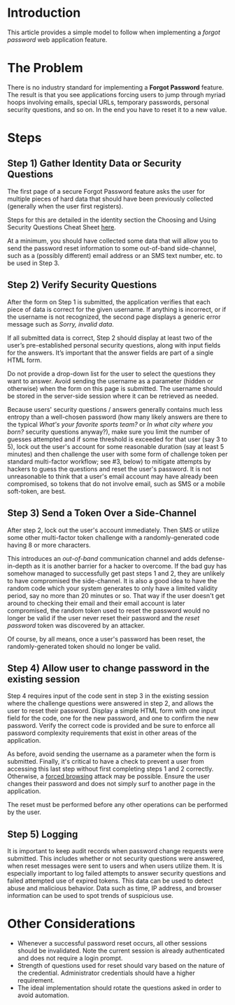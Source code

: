 # Introduction

This article provides a simple model to follow when implementing a *forgot password* web application feature.

# The Problem

There is no industry standard for implementing a **Forgot Password** feature. The result is that you see applications forcing users to jump through myriad hoops involving emails, special URLs, temporary passwords, personal security questions, and so on. In the end you have to reset it to a new value.

# Steps

## Step 1) Gather Identity Data or Security Questions

The first page of a secure Forgot Password feature asks the user for multiple pieces of hard data that should have been previously collected (generally when the user first registers).

Steps for this are detailed in the identity section the Choosing and Using Security Questions Cheat Sheet [here](Choosing_and_Using_Security_Questions_Cheat_Sheet.md#step-1-decide-on-identity-data-vs-canned-questions-vs-user-created-questions).

At a minimum, you should have collected some data that will allow you to send the password reset information to some out-of-band side-channel, such as a (possibly different) email address or an SMS text number, etc. to be used in Step 3.

## Step 2) Verify Security Questions

After the form on Step 1 is submitted, the application verifies that each piece of data is correct for the given username. If anything is incorrect, or if the username is not recognized, the second page displays a generic error message such as *Sorry, invalid data*.

If all submitted data is correct, Step 2 should display at least two of the user’s pre-established personal security questions, along with input fields for the answers. It’s important that the answer fields are part of a single HTML form.

Do not provide a drop-down list for the user to select the questions they want to answer. Avoid sending the username as a parameter (hidden or otherwise) when the form on this page is submitted. The username should be stored in the server-side session where it can be retrieved as needed.

Because users' security questions / answers generally contains much less entropy than a well-chosen password (how many likely answers are there to the typical *What's your favorite sports team?* or *In what city where you born?* security questions anyway?), make sure you limit the number of guesses attempted and if some threshold is exceeded for that user (say 3 to 5), lock out the user's account for some reasonable duration (say at least 5 minutes) and then challenge the user with some form of challenge token per standard multi-factor workflow; see \#3, below) to mitigate attempts by hackers to guess the questions and reset the user's password. It is not unreasonable to think that a user's email account may have already been compromised, so tokens that do not involve email, such as SMS or a mobile soft-token, are best.

## Step 3) Send a Token Over a Side-Channel

After step 2, lock out the user's account immediately. Then SMS or utilize some other multi-factor token challenge with a randomly-generated code having 8 or more characters.

This introduces an *out-of-band* communication channel and adds defense-in-depth as it is another barrier for a hacker to overcome. If the bad guy has somehow managed to successfully get past steps 1 and 2, they are unlikely to have compromised the side-channel. It is also a good idea to have the random code which your system generates to only have a limited validity period, say no more than 20 minutes or so. That way if the user doesn't get around to checking their email and their email account is later compromised, the random token used to reset the password would no longer be valid if the user never reset their password and the *reset password* token was discovered by an attacker.

Of course, by all means, once a user's password has been reset, the randomly-generated token should no longer be valid.

## Step 4) Allow user to change password in the existing session

Step 4 requires input of the code sent in step 3 in the existing session where the challenge questions were answered in step 2, and allows the user to reset their password. Display a simple HTML form with one input field for the code, one for the new password, and one to confirm the new password. Verify the correct code is provided and be sure to enforce all password complexity requirements that exist in other areas of the application.

As before, avoid sending the username as a parameter when the form is submitted. Finally, it's critical to have a check to prevent a user from accessing this last step without first completing steps 1 and 2 correctly. Otherwise, a [forced browsing](https://www.owasp.org/index.php/Forced_browsing) attack may be possible. Ensure the user changes their password and does not simply surf to another page in the application.

The reset must be performed before any other operations can be performed by the user.

## Step 5) Logging

It is important to keep audit records when password change requests were submitted. This includes whether or not security questions were answered, when reset messages were sent to users and when users utilize them. It is especially important to log failed attempts to answer security questions and failed attempted use of expired tokens. This data can be used to detect abuse and malicious behavior. Data such as time, IP address, and browser information can be used to spot trends of suspicious use.

# Other Considerations

- Whenever a successful password reset occurs, all other sessions should be invalidated. Note the current session is already authenticated and does not require a login prompt.
- Strength of questions used for reset should vary based on the nature of the credential. Administrator credentials should have a higher requirement.
- The ideal implementation should rotate the questions asked in order to avoid automation.
